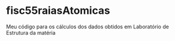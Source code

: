 # fisc55raiasAtomicas
Meu código para os cálculos dos dados obtidos em Laboratório de Estrutura da matéria

